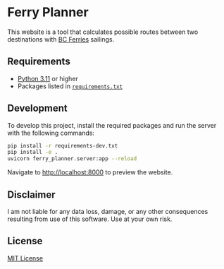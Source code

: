 # Ferry Planner

This website is a tool that calculates possible routes between two destinations with [BC Ferries](https://bcferries.com) sailings.

## Requirements

- [Python 3.11](https://www.python.org/downloads/) or higher
- Packages listed in [`requirements.txt`](requirements.txt)

## Development

To develop this project, install the required packages and run the server with the following commands:

```bash
pip install -r requirements-dev.txt
pip install -e .
uvicorn ferry_planner.server:app --reload
```

Navigate to <http://localhost:8000> to preview the website.

## Disclaimer

I am not liable for any data loss, damage, or any other consequences resulting from use of this software. Use at your own risk.

## License

[MIT License](license.txt)

